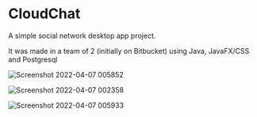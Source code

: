 # CloudChat
A simple social network desktop app project.

It was made in a team of 2 (initially on Bitbucket) using Java, JavaFX/CSS and Postgresql

![Screenshot 2022-04-07 005852](https://user-images.githubusercontent.com/94371300/162081914-718be178-14c8-4bb5-bfb7-87519a8d6f7b.png)

![Screenshot 2022-04-07 002358](https://user-images.githubusercontent.com/94371300/162081935-3ea5df23-2ffc-4b57-8408-c3ac3e9582e0.png)

![Screenshot 2022-04-07 005933](https://user-images.githubusercontent.com/94371300/162081942-615a7667-4e8d-4d28-9e97-de44fd75b9b7.png)

